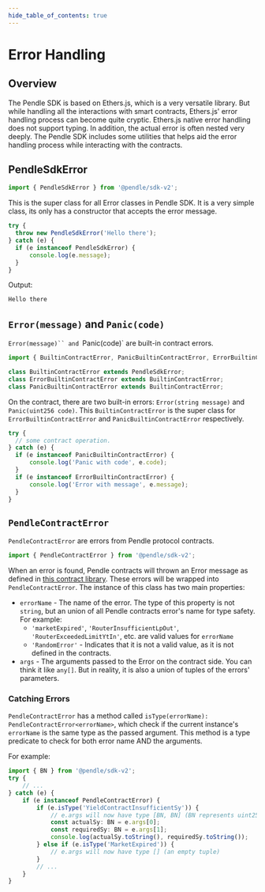 ```yaml
---
hide_table_of_contents: true
---
```


# Error Handling

## Overview

The Pendle SDK is based on Ethers.js, which is a very versatile library. But while handling all the interactions with smart contracts, Ethers.js' error handling process can become quite cryptic. Ethers.js native error handling does not support typing. In addition, the actual error is often nested very deeply. The Pendle SDK includes some utilities that helps aid the error handling process while interacting with the contracts.

## PendleSdkError

```ts
import { PendleSdkError } from '@pendle/sdk-v2';
```

This is the super class for all Error classes in Pendle SDK. It is a very simple class, its only has a constructor that accepts the error message.

```ts
try {
  throw new PendleSdkError('Hello there');
} catch (e) {
  if (e instanceof PendleSdkError) {
      console.log(e.message);
  }
}
```

Output:

```ts
Hello there
```

## `Error(message)` and `Panic(code)`

`Error(message)`` and `Panic(code)` are built-in contract errors.

```ts
import { BuiltinContractError, PanicBuiltinContractError, ErrorBuiltinContractError } from '@pendle/sdk-v2';
```

```ts
class BuiltinContractError extends PendleSdkError;
class ErrorBuiltinContractError extends BuiltinContractError;
class PanicBuiltinContractError extends BuiltinContractError;
```

On the contract, there are two built-in errors: `Error(string message)` and `Panic(uint256 code)`. This `BuiltinContractError` is the super class for `ErrorBuiltinContractError` and `PanicBuiltinContractError` respectively.

```ts
try {
  // some contract operation.
} catch (e) {
  if (e instanceof PanicBuiltinContractError) {
      console.log('Panic with code', e.code);
  }
  if (e instanceof ErrorBuiltinContractError) {
      console.log('Error with message', e.message);
  }
}
```

## `PendleContractError`

`PendleContractError` are errors from Pendle protocol contracts.

```ts
import { PendleContractError } from '@pendle/sdk-v2';
```

When an error is found, Pendle contracts will thrown an Error message as defined in [this contract library](https://github.com/pendle-finance/pendle-core-internal-v2/blob/main/contracts/core/libraries/Errors.sol). These errors will be wrapped into `PendleContractError`. The instance of this class has two main properties:
- `errorName` - The name of the error. The type of this property is not `string`, but an union of all Pendle contracts error's name for type safety. For example:
  - `'marketExpired'`, `'RouterInsufficientLpOut'`, `'RouterExceededLimitYtIn'`, etc. are valid values for `errorName`
  - `'RandomError'` - Indicates that it is not a valid value, as it is not defined in the contracts. 
- `args` - The arguments passed to the Error on the contract side. You can think it like `any[]`. But in reality, it is also a union of tuples of the errors' parameters. 

### Catching Errors

`PendleContractError` has a method called `isType(errorName): PendleContractError<errorName>`, which check if the current instance's `errorName` is the same type as the passed argument. This method is a type predicate to check for both error name AND the arguments.

For example:

```ts
import { BN } from '@pendle/sdk-v2';
try {
    // ...
} catch (e) {
    if (e instanceof PendleContractError) {
        if (e.isType('YieldContractInsufficientSy')) {
            // e.args will now have type [BN, BN] (BN represents uint256 on the contract)
            const actualSy: BN = e.args[0];
            const requiredSy: BN = e.args[1];
            console.log(actualSy.toString(), requiredSy.toString());
        } else if (e.isType('MarketExpired')) {
            // e.args will now have type [] (an empty tuple)
        }
        // ...
    }
}
```
